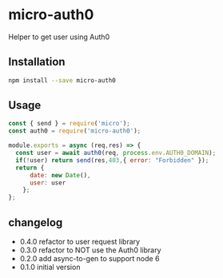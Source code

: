 # micro-auth0

Helper to get user using Auth0

## Installation

```bash
npm install --save micro-auth0
```

## Usage

```js
const { send } = require('micro');
const auth0 = require('micro-auth0');

module.exports = async (req,res) => {
  const user = await auth0(req, process.env.AUTH0_DOMAIN);
  if(!user) return send(res,403,{ error: "Forbidden" });
  return {
      date: new Date(),
      user: user
    };
};
```
## changelog

- 0.4.0 refactor to user request library
- 0.3.0 refactor to NOT use the Auth0 library
- 0.2.0 add async-to-gen to support node 6
- 0.1.0 initial version
